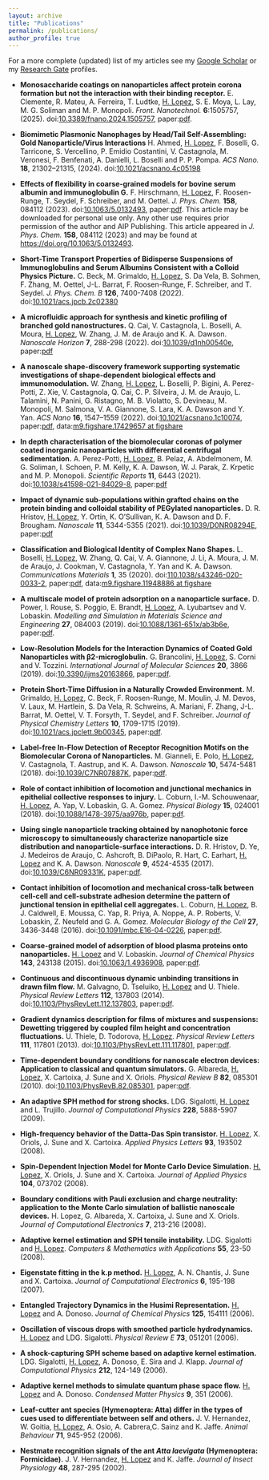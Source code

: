 ```yaml
---
layout: archive
title: "Publications"
permalink: /publications/
author_profile: true
---
```


<!--{% if author.googlescholar %}-->
<!--  You can also find my articles on <u><a href="{{author.googlescholar}}">my Google Scholar profile</a>.</u>-->
<!--{% endif %}-->

<!--{% include base_path %}-->

<!--{% for post in site.publications reversed %}-->
<!--  {% include archive-single.html %}-->
<!--{% endfor %}-->

For a more complete (updated) list of my articles see my <a href="{{author.googlescholar}}">Google Scholar</a> or my <a href="{{author.researchgate}}">Research Gate</a> profiles.

- **Monosaccharide coatings on nanoparticles affect protein corona formation but not the interaction with their binding receptor.**
E. Clemente, R. Mateu, A. Ferreira, T. Ludtke, <u>H. Lopez</u>, S. E. Moya, L. Lay, M. G. Soliman and M. P. Monopoli.
*Front. Nanotechnol.* **6**:1505757, (2025). 
doi:[10.3389/fnano.2024.1505757](https://doi.org/10.3389/fnano.2024.1505757), paper:[pdf](http://henderlopez.github.io/files/fnano-06-1505757.pdf).


- **Biomimetic Plasmonic Nanophages by Head/Tail Self-Assembling: Gold Nanoparticle/Virus Interactions**
H. Ahmed, <u>H. Lopez</u>, F. Boselli, G. Tarricone, S. Vercellino, P. Emidio Costantini, V. Castagnola, M. Veronesi,
F. Benfenati, A. Danielli, L. Boselli and P. P. Pompa.
*ACS Nano.* **18**, 21302–21315, (2024).
doi:[10.1021/acsnano.4c05198](https://doi.org/10.1021/acsnano.4c05198)

- **Effects of flexibility in coarse-grained models for bovine serum albumin and immunoglobulin G.**
 F. Hirschmann,  <u>H. Lopez</u>,  F. Roosen-Runge,  T. Seydel,  F. Schreiber, and  M. Oettel.
*J. Phys. Chem.* **158**, 084112 (2023).
doi:[10.1063/5.0132493](https://doi.org/10.1063/5.0132493), paper:[pdf](http://henderlopez.github.io/files/JCP22-AR-03480.pdf).
 This article may be downloaded for personal use only. Any other use requires prior permission of the author and AIP Publishing. 
 This article appeared in *J. Phys. Chem.* **158**, 084112 (2023) and may be found at https://doi.org/10.1063/5.0132493.

- **Short-Time Transport Properties of Bidisperse Suspensions of Immunoglobulins and Serum Albumins Consistent with a Colloid Physics Picture.**
C. Beck, M. Grimaldo, <u>H. Lopez</u>, S. Da Vela, B. Sohmen, F. Zhang, M. Oettel, J-L. Barrat, F. Roosen-Runge, F. Schreiber, and T. Seydel.
*J. Phys. Chem. B* **126**, 7400-7408 (2022).
doi:[10.1021/acs.jpcb.2c02380](https://doi.org/10.1021/acs.jpcb.2c02380)


- **A microfluidic approach for synthesis and kinetic profiling of branched gold nanostructures.**
Q. Cai, V. Castagnola, L. Boselli, A. Moura, <u>H. Lopez</u>, W. Zhang, J. M. de Araujo  and  K. A. Dawson.
*Nanoscale Horizon* **7**, 288-298 (2022).
doi:[10.1039/d1nh00540e](https://doi.org/10.1039/D1NH00540E), paper:[pdf](http://henderlopez.github.io/files/d1nh00540e.pdf)

- **A nanoscale shape-discovery framework supporting systematic investigations of shape-dependent biological
effects and immunomodulation.**
W. Zhang, <u>H. Lopez</u>, L. Boselli, P. Bigini, A. Perez-Potti, Z. Xie, V.
Castagnola, Q. Cai, C. P. Silveira, J. M. de Araujo, L. Talamini, N. Panini,
G. Ristagno, M. B. Violatto, S. Devineau, M. Monopoli, M. Salmona, V. A.
Giannone, S. Lara, K. A. Dawson and Y. Yan.
*ACS Nano* **16**, 1547–1559 (2022).
doi:[10.1021/acsnano.1c10074](https://doi.org/10.1021/acsnano.1c10074), paper:[pdf](http://henderlopez.github.io/files/acsnano.1c10074.pdf),
data:[m9.figshare.17429657 at figshare](https://doi.org/10.6084/m9.figshare.17429657)


- **In depth characterisation of the biomolecular coronas of polymer
coated inorganic nanoparticles with differential centrifugal sedimentation.**
A. Perez-Potti, <u>H. Lopez</u>, B. Pelaz, A. Abdelmonem, M. G. Soliman, I.
Schoen, P. M. Kelly, K. A. Dawson, W. J. Parak, Z. Krpetic and M. P.
Monopoli.
*Scientific Reports* **11**, 6443 (2021).
doi:[10.1038/s41598-021-84029-8](https://doi.org/10.1038/s41598-021-84029-8), paper:[pdf](http://henderlopez.github.io/files/s41598-021-84029-8.pdf)

- **Impact of dynamic sub-populations within grafted chains on the protein binding and colloidal stability of PEGylated nanoparticles.**
D. R. Hristov, <u>H. Lopez</u>, Y. Ortin, K. O’Sullivan, K. A. Dawson and D. F.
Brougham.
*Nanoscale* **11**, 5344-5355 (2021).
doi:[10.1039/D0NR08294E](http://dx.doi.org/10.1039/D0NR08294E), paper:[pdf](http://henderlopez.github.io/files/d0nr08294e.pdf)

- **Classification and Biological Identity of Complex Nano Shapes.**
L. Boselli, <u>H. Lopez</u>, W. Zhang, Q. Cai, V. A. Giannone, J. Li, A. Moura,
J. M. de Araujo, J. Cookman, V. Castagnola, Y. Yan and K. A. Dawson.
*Communications Materials* **1**, 35 (2020).
doi:[110.1038/s43246-020-0033-2](https://doi.org/10.1038/s43246-020-0033-2), paper:[pdf](http://henderlopez.github.io/files/s43246-020-0033-2.pdf),
data:[m9.figshare.11948886 at figshare](https://doi.org/10.6084/m9.figshare.11948886)

- **A multiscale model of protein adsorption on a nanoparticle surface.**
D. Power, I. Rouse, S. Poggio, E. Brandt, <u>H. Lopez</u>, A. Lyubartsev and V. Lobaskin.
*Modelling and Simulation in Materials Science and Engineering* **27**, 084003 (2019).
doi:[10.1088/1361-651x/ab3b6e](https://doi.org/10.1088/1361-651x/ab3b6e), paper:[pdf](http://henderlopez.github.io/files/Power_2019_Modelling_Simul._Mater._Sci._Eng._27_084003.pdf).

- **Low-Resolution Models for the Interaction Dynamics of Coated Gold Nanoparticles with β2-microglobulin.**
G. Brancolini, <u>H. Lopez</u>, S. Corni and V. Tozzini.
*International Journal of Molecular Sciences* **20**, 3866 (2019).
doi:[10.3390/ijms20163866](https://doi.org/10.3390/ijms20163866), paper:[pdf](http://henderlopez.github.io/files/ijms-20-03866.pdf).

- **Protein Short-Time Diffusion in a Naturally Crowded Environment.**
M. Grimaldo, <u>H. Lopez</u>, C. Beck, F. Roosen-Runge, M. Moulin, J. M. Devos, V. Laux, M. Hartlein, 
S. Da Vela, R. Schweins, A. Mariani, F. Zhang, J-L. Barrat, M. Oettel, V. T. Forsyth, T. Seydel, and F. Schreiber.
*Journal of Physical Chemistry Letters* **10**, 1709-1715 (2019).
doi:[10.1021/acs.jpclett.9b00345](https://doi.org/10.1021/acs.jpclett.9b00345), paper:[pdf](http://henderlopez.github.io/files/acs.jpclett.9b00345.pdf).

- **Label-free In-Flow Detection of Receptor Recognition Motifs on the Biomolecular Corona of Nanoparticles.**
M. Gianneli, E. Polo, <u>H. Lopez</u>, V. Castagnola, T. Aastrup, and K. A. Dawson.
*Nanoscale* **10**, 5474-5481 (2018).
doi:[10.1039/C7NR07887K](https://doi.org/10.1039/C7NR07887K), paper:[pdf](http://henderlopez.github.io/files/c7nr07887k.pdf).

- **Role of contact inhibition of locomotion and junctional mechanics in epithelial collective responses to injury.**
L. Coburn, I.-M. Schouwenaar, <u>H. Lopez</u>, A. Yap, V. Lobaskin, G. A. Gomez.
*Physical Biology* **15**, 024001 (2018).
doi:[10.1088/1478-3975/aa976b](https://doi.org/10.1088/1478-3975/aa976b), paper:[pdf](http://henderlopez.github.io/files/Coburn_2018_Phys._Biol._15_024001.pdf).

- **Using single nanoparticle tracking obtained by nanophotonic force microscopy to simultaneously characterize nanoparticle size distribution and nanoparticle-surface interactions.**
D. R. Hristov, D. Ye, J. Medeiros de Araujo, C. Ashcroft, B. DiPaolo, R. Hart, C. Earhart, <u>H. Lopez</u> and K. A. Dawson.
*Nanoscale* **9**, 4524-4535 (2017).
doi:[10.1039/C6NR09331K](https://doi.org/10.1039/C6NR09331K), paper:[pdf](http://henderlopez.github.io/files/Using_single_nanoparticle_tracking_obtained_by_nan.pdf).

- **Contact inhibition of locomotion and mechanical cross-talk between cell-cell and cell-substrate adhesion determine the pattern of junctional tension in epithelial cell aggregates.** 
L. Coburn, <u>H. Lopez</u>, B. J. Caldwell, E. Moussa, C. Yap, R. Priya, A. Noppe, A. P. Roberts, V. Lobaskin, Z. Neufeld and G. A. Gomez.
*Molecular Biology of the Cell* **27**, 3436-3448 (2016).
doi:[10.1091/mbc.E16-04-0226](https://dx.doi.org/10.1091%2Fmbc.E16-04-0226), paper:[pdf](http://henderlopez.github.io/files/3436.pdf).

- **Coarse-grained model of adsorption of blood plasma proteins onto nanoparticles.**
<u>H. Lopez</u> and V. Lobaskin.
*Journal of Chemical Physics* **143**, 243138 (2015).
doi:[10.1063/1.4936908](https://doi.org/10.1063/1.4936908), paper:[pdf](http://henderlopez.github.io/files/Coarse-grained_model_of_adsorption_of_blood_plasma.pdf).

- **Continuous and discontinuous dynamic unbinding transitions in drawn film flow.**
M. Galvagno, D. Tseluiko, <u>H. Lopez</u> and U. Thiele.
*Physical Review Letters* **112**, 137803 (2014).
doi:[10.1103/PhysRevLett.112.137803](http://dx.doi.org/10.1103/PhysRevLett.112.137803), paper:[pdf](http://henderlopez.github.io/files/GTLT2014prl.pdf).

- **Gradient dynamics description for films of mixtures and suspensions: Dewetting triggered by coupled film height and concentration fluctuations.**
U. Thiele, D. Todorova, <u>H. Lopez</u>.
*Physical Review Letters* **111**, 117801 (2013).
doi:[10.1103/PhysRevLett.111.117801](http://dx.doi.org/10.1103/PhysRevLett.111.117801), paper:[pdf](http://henderlopez.github.io/files/ThTL2013prl.pdf).

- **Time-dependent boundary conditions for nanoscale electron devices: Application to classical and quantum simulators.**
G. Albareda, <u>H. Lopez</u>, X. Cartoixa, J. Sune and X. Oriols.
*Physical Review B* **82**, 085301 (2010).
doi:[10.1103/PhysRevB.82.085301](http://dx.doi.org/10.1103/PhysRevB.82.085301), paper:[pdf](http://henderlopez.github.io/files/albareda2010.pdf).

- **An adaptive SPH method for strong shocks.**
LDG. Sigalotti, <u>H. Lopez</u> and L. Trujillo.
*Journal of Computational Physics* **228**, 5888-5907 (2009).

- **High-frequency behavior of the Datta-Das Spin transistor.**
<u>H. Lopez</u>, X. Oriols, J. Sune and X. Cartoixa.
*Applied Physics Letters* **93**, 193502 (2008).

- **Spin-Dependent Injection Model for Monte Carlo Device Simulation.**
<u>H. Lopez</u>, X. Oriols, J. Sune and X. Cartoixa.
*Journal of Applied Physics* **104**, 073702 (2008).

- **Boundary conditions with Pauli exclusion and charge neutrality: application to the Monte Carlo simulation of ballistic nanoscale devices.**
H. Lopez</u>, G. Albareda, X. Cartoixa, J. Sune and X. Oriols.
*Journal of Computational Electronics* **7**, 213-216 (2008).

- **Adaptive kernel estimation and SPH tensile instability.** 
LDG. Sigalotti and <u>H. Lopez</u>.
*Computers & Mathematics with Applications* **55**, 23-50 (2008).

- **Eigenstate fitting in the k.p method.**
<u>H. Lopez</u>, A. N. Chantis, J. Sune and X. Cartoixa.
*Journal of Computational Electronics* **6**, 195-198 (2007).

- **Entangled Trajectory Dynamics in the Husimi Representation.**
<u>H. Lopez</u> and A. Donoso.
*Journal of Chemical Physics* **125**, 154111 (2006).

- **Oscillation of viscous drops with smoothed particle hydrodynamics.**
<u>H. Lopez</u> and LDG. Sigalotti.
*Physical Review E* **73**, 051201 (2006).

- **A shock-capturing SPH scheme based on adaptive kernel estimation.**
LDG. Sigalotti, <u>H. Lopez</u>, A. Donoso, E. Sira and J. Klapp.
*Journal of Computational Physics* **212**, 124-149 (2006).

- **Adaptive kernel methods to simulate quantum phase space flow.**
<u>H. Lopez</u> and A. Donoso.
*Condensed Matter Physics* **9**, 351 (2006).

- **Leaf-cutter ant species (Hymenoptera: Atta) differ in the types of cues used to differentiate between self and others.**
J. V. Hernandez, W. Goitia, <u>H. Lopez</u>, A. Osio, A. Cabrera,C. Sainz and K. Jaffe.
*Animal Behaviour* **71**, 945-952 (2006).

- **Nestmate recognition signals of the ant *Atta laevigata* (Hymenoptera: Formicidae).**
J. V. Hernandez, <u>H. Lopez</u> and K. Jaffe.
*Journal of Insect Physiology* **48**, 287-295 (2002).


